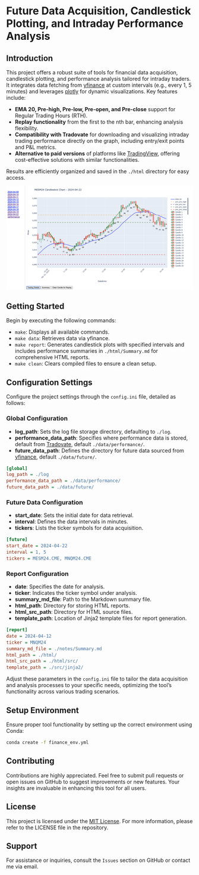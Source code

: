 # Future Data Acquisition, Candlestick Plotting, and Intraday Performance Analysis

## Introduction
This project offers a robust suite of tools for financial data acquisition, candlestick plotting, and performance analysis tailored for intraday traders. It integrates data fetching from [yfinance](https://pypi.org/project/yfinance/) at custom intervals (e.g., every 1, 5 minutes) and leverages [plotly](https://plotly.com/) for dynamic visualizations. Key features include:

- **EMA 20, Pre-high, Pre-low, Pre-open, and Pre-close** support for Regular Trading Hours (RTH).
- **Replay functionality** from the first to the nth bar, enhancing analysis flexibility.
- **Compatibility with Tradovate** for downloading and visualizing intraday trading performance directly on the graph, including entry/exit points and P&L metrics.
- **Alternative to paid versions** of platforms like [TradingView](https://tradingview.com/), offering cost-effective solutions with similar functionalities.

Results are efficiently organized and saved in the `./html` directory for easy access.

![Screenshot](./img/sample.png)

## Getting Started
Begin by executing the following commands:

- `make`: Displays all available commands.
- `make data`: Retrieves data via yfinance.
- `make report`: Generates candlestick plots with specified intervals and includes performance summaries in `./html/Summary.md` for comprehensive HTML reports.
- `make clean`: Clears compiled files to ensure a clean setup.

## Configuration Settings
Configure the project settings through the `config.ini` file, detailed as follows:

### Global Configuration
- **log_path**: Sets the log file storage directory, defaulting to `./log`.
- **performance_data_path**: Specifies where performance data is stored, default from [Tradovate](https://www.tradovate.com/), default `./data/performance/`.
- **future_data_path**: Defines the directory for future data sourced from [yfinance](https://pypi.org/project/yfinance/), default `./data/future/`.

```ini
[global]
log_path = ./log
performance_data_path = ./data/performance/
future_data_path = ./data/future/
```

### Future Data Configuration
- **start_date**: Sets the initial date for data retrieval.
- **interval**: Defines the data intervals in minutes.
- **tickers**: Lists the ticker symbols for data acquisition.

```ini
[future]
start_date = 2024-04-22
interval = 1, 5
tickers = MESM24.CME, MNQM24.CME
```

### Report Configuration
- **date**: Specifies the date for analysis.
- **ticker**: Indicates the ticker symbol under analysis.
- **summary_md_file**: Path to the Markdown summary file.
- **html_path**: Directory for storing HTML reports.
- **html_src_path**: Directory for HTML source files.
- **template_path**: Location of Jinja2 template files for report generation.

```ini
[report]
date = 2024-04-12
ticker = MNQM24
summary_md_file = ./notes/Summary.md
html_path = ./html/
html_src_path = ./html/src/
template_path = ./src/jinja2/
```

Adjust these parameters in the `config.ini` file to tailor the data acquisition and analysis processes to your specific needs, optimizing the tool’s functionality across various trading scenarios.

## Setup Environment
Ensure proper tool functionality by setting up the correct environment using Conda:

```bash
conda create -f finance_env.yml
```

## Contributing
Contributions are highly appreciated. Feel free to submit pull requests or open issues on GitHub to suggest improvements or new features. Your insights are invaluable in enhancing this tool for all users.

## License
This project is licensed under the [MIT License](LICENSE). For more information, please refer to the LICENSE file in the repository.

## Support
For assistance or inquiries, consult the `Issues` section on GitHub or contact me via email.